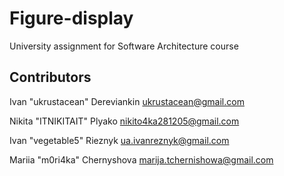 # Figure-display

University assignment for Software Architecture course

## Contributors

Ivan "ukrustacean" Dereviankin <ukrustacean@gmail.com>

Nikita "ITNIKITAIT" Plyako <nikito4ka281205@gmail.com>

Ivan "vegetable5" Rieznyk <ua.ivanreznyk@gmail.com>

Mariia "m0ri4ka" Chernyshova <marija.tchernishowa@gmail.com>
